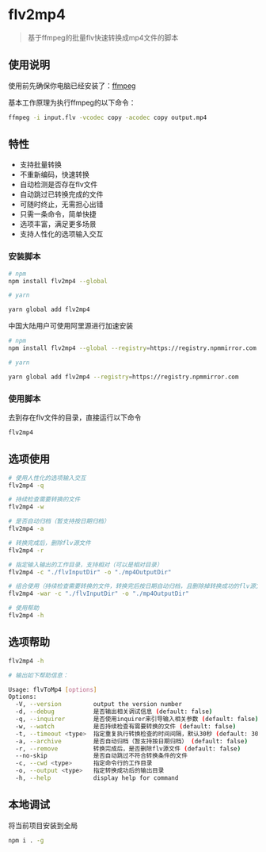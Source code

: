 # flv2mp4

> 基于ffmpeg的批量flv快速转换成mp4文件的脚本

## 使用说明

使用前先确保你电脑已经安装了：[ffmpeg](http://ffmpeg.org/)  

基本工作原理为执行ffmpeg的以下命令：

```sh
ffmpeg -i input.flv -vcodec copy -acodec copy output.mp4
```

## 特性

- 支持批量转换
- 不重新编码，快速转换
- 自动检测是否存在flv文件
- 自动跳过已转换完成的文件
- 可随时终止，无需担心出错
- 只需一条命令，简单快捷
- 选项丰富，满足更多场景
- 支持人性化的选项输入交互

### 安装脚本

```sh
# npm
npm install flv2mp4 --global

# yarn

yarn global add flv2mp4
```

中国大陆用户可使用阿里源进行加速安装

```sh
# npm
npm install flv2mp4 --global --registry=https://registry.npmmirror.com

# yarn

yarn global add flv2mp4 --registry=https://registry.npmmirror.com
```

### 使用脚本

去到存在flv文件的目录，直接运行以下命令

```sh
flv2mp4
```

## 选项使用

```sh
# 使用人性化的选项输入交互
flv2mp4 -q

# 持续检查需要转换的文件
flv2mp4 -w

# 是否自动归档（暂支持按日期归档）
flv2mp4 -a

# 转换完成后，删除flv源文件
flv2mp4 -r

# 指定输入输出的工作目录，支持相对（可以是相对目录）
flv2mp4 -c "./flvInputDir" -o "./mp4OutputDir"

# 组合使用（持续检查需要转换的文件，转换完后按日期自动归档，且删除掉转换成功的flv源文件）
flv2mp4 -war -c "./flvInputDir" -o "./mp4OutputDir"

# 使用帮助
flv2mp4 -h
```

## 选项帮助

```sh
flv2mp4 -h

# 输出如下帮助信息：

Usage: flvToMp4 [options]
Options:
  -V, --version         output the version number
  -d, --debug           是否输出相关调试信息 (default: false)
  -q, --inquirer        是否使用inquirer来引导输入相关参数 (default: false)
  -w, --watch           是否持续检查有需要转换的文件 (default: false)
  -t, --timeout <type>  指定重复执行转换检查的时间间隔，默认30秒 (default: 30)
  -a, --archive         是否自动归档（暂支持按日期归档） (default: false)
  -r, --remove          转换完成后，是否删除flv源文件 (default: false)
  --no-skip             是否自动跳过不符合转换条件的文件
  -c, --cwd <type>      指定命令行的工作目录
  -o, --output <type>   指定转换成功后的输出目录
  -h, --help            display help for command
```

## 本地调试

将当前项目安装到全局

```sh
npm i . -g
```
